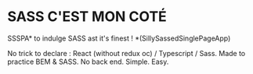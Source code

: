 # SASS C'EST MON COTÉ

SSSPA* to indulge SASS ast it's finest ! *(SillySassedSinglePageApp)

No trick to declare : React (without redux oc) / Typescript / Sass.
Made to practice BEM & SASS.
No back end.
Simple.
Easy.
